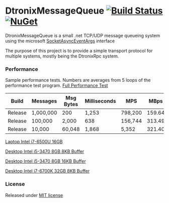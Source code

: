 DtronixMessageQueue [![Build Status](https://travis-ci.org/Dtronix/DtronixMessageQueue.svg?branch=master)](https://travis-ci.org/Dtronix/DtronixMessageQueue) [![NuGet](https://img.shields.io/nuget/v/DtronixMessageQueue.svg?maxAge=2592000)](https://www.nuget.org/packages/DtronixMessageQueue)
============
DtronixMessageQueue is a small .net TCP/UDP message queueing system using the microsoft [SocketAsyncEventArgs](https://msdn.microsoft.com/en-us/library/system.net.sockets.socketasynceventargs(v=vs.110).aspx) interface

The purpose of this project is to provide a simple transport protocol for multiple systems, mostly being the DtronixRpc system.

### Performance
Sample performance tests.  Numbers are averages from 5 loops of the performance test program. [Full Performance Test](DtronixMessageQueue.Tests.Performance/Results/i5-3470-8GB-16KB.md)

|   Build |   Messages | Msg Bytes | Milliseconds |        MPS |     MBps |
|---------|------------|-----------|--------------|------------|----------|
| Release |  1,000,000 |       200 |        1,253 |    798,200 |   159.64 |
| Release |    100,000 |     2,000 |          638 |    156,744 |   313.49 |
| Release |     10,000 |    60,048 |        1,868 |      5,352 |   321.40 |

[Laptop Intel i7-6500U 16GB](DtronixMessageQueue.Tests.Performance/Results/i7-6500U-16GB.md)

[Desktop Intel i5-3470 8GB 8KB Buffer](DtronixMessageQueue.Tests.Performance/Results/i5-3470-8GB-8KB.md)

[Desktop Intel i5-3470 8GB 16KB Buffer](DtronixMessageQueue.Tests.Performance/Results/i5-3470-8GB-16KB.md)

[Desktop Intel i7-6700K 32GB 8KB Buffer](DtronixMessageQueue.Tests.Performance/Results/i7-6700K-32GB.md)

### License
Released under [MIT license](LICENSE)
